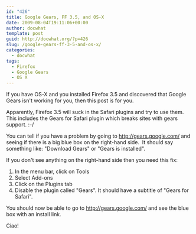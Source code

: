 ```yaml
---
id: "426"
title: Google Gears, FF 3.5, and OS-X
date: 2009-08-04T19:11:06+00:00
author: docwhat
template: post
guid: http://docwhat.org/?p=426
slug: /google-gears-ff-3-5-and-os-x/
categories:
  - docwhat
tags:
  - Firefox
  - Google Gears
  - OS X
---
```


If you have OS-X and you installed Firefox 3.5 and discovered that Google Gears
isn't working for you, then this post is for you.

Apparently, Firefox 3.5 will suck in the Safari plugins and try to use them.
This includes the Gears for Safari plugin which breaks sites with gears support.
:-/

You can tell if you have a problem by going to
<a href="http://gears.google.com/">http://gears.google.com/</a> and seeing if
there is a big blue box on the right-hand side.  It should say something like:
"Download Gears" or "Gears is installed".

If you don't see anything on the right-hand side then you need this fix:

<ol>
	<li>In the menu bar, click on Tools</li>
	<li>Select Add-ons</li>
	<li>Click on the Plugins tab</li>
	<li>Disable the plugin called "Gears". It should have a subtitle of "Gears for Safari".</li>
</ol>

You should now be able to go to
<a href="http://gears.google.com/">http://gears.google.com/</a> and see the blue
box with an install link.

Ciao!
